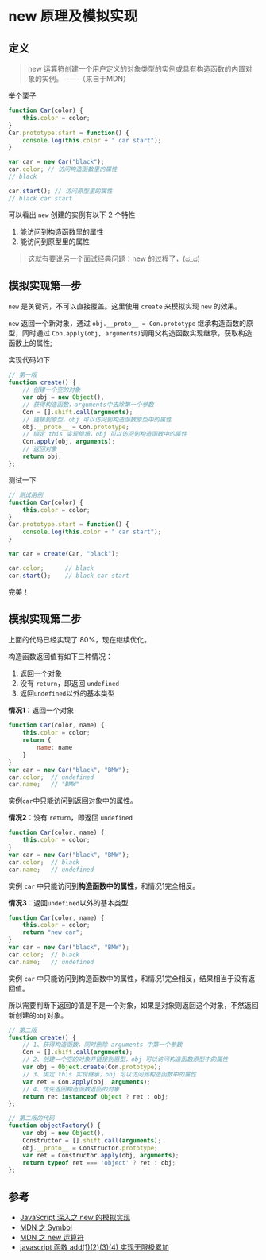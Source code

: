 # new 原理及模拟实现

## 定义

> new 运算符创建一个用户定义的对象类型的实例或具有构造函数的内置对象的实例。 ——（来自于MDN）

举个栗子

```js
function Car(color) {
    this.color = color;
}
Car.prototype.start = function() {
    console.log(this.color + " car start");
}

var car = new Car("black");
car.color; // 访问构造函数里的属性
// black

car.start(); // 访问原型里的属性
// black car start
```

可以看出 `new` 创建的实例有以下 2 个特性

1. 能访问到构造函数里的属性
2. 能访问到原型里的属性


> 这就有要说另一个面试经典问题：new 的过程了，(ಥ_ಥ)

## 模拟实现第一步
`new` 是关键词，不可以直接覆盖。这里使用 `create` 来模拟实现 `new` 的效果。

`new` 返回一个新对象，通过 `obj.__proto__ = Con.prototype` 继承构造函数的原型，同时通过 `Con.apply(obj, arguments)`调用父构造函数实现继承，获取构造函数上的属性;

实现代码如下

```js
// 第一版
function create() {
	// 创建一个空的对象
    var obj = new Object(),
	// 获得构造函数，arguments中去除第一个参数
    Con = [].shift.call(arguments);
	// 链接到原型，obj 可以访问到构造函数原型中的属性
    obj.__proto__ = Con.prototype;
	// 绑定 this 实现继承，obj 可以访问到构造函数中的属性
    Con.apply(obj, arguments);
	// 返回对象
    return obj;
};
```
测试一下
```js
// 测试用例
function Car(color) {
    this.color = color;
}
Car.prototype.start = function() {
    console.log(this.color + " car start");
}

var car = create(Car, "black");

car.color;      // black
car.start();    // black car start
```

完美！

## 模拟实现第二步

上面的代码已经实现了 80%，现在继续优化。

构造函数返回值有如下三种情况：

1. 返回一个对象
2. 没有 `return`，即返回 `undefined`
3. 返回`undefined`以外的基本类型

**情况1**：返回一个对象

```js
function Car(color, name) {
    this.color = color;
    return {
        name: name
    }
}
var car = new Car("black", "BMW");
car.color;  // undefined
car.name;   // "BMW"
```
实例`car`中只能访问到返回对象中的属性。

**情况2**：没有 `return`，即返回 `undefined`

```js
function Car(color, name) {
    this.color = color;
}
var car = new Car("black", "BMW");
car.color;  // black
car.name;   // undefined
```

实例 `car` 中只能访问到**构造函数中的属性**，和情况1完全相反。



**情况3**：返回`undefined`以外的基本类型

```js
function Car(color, name) {
    this.color = color;
    return "new car";
}
var car = new Car("black", "BMW");
car.color;  // black
car.name;   // undefined
```

实例 `car` 中只能访问到构造函数中的属性，和情况1完全相反，结果相当于没有返回值。

所以需要判断下返回的值是不是一个对象，如果是对象则返回这个对象，不然返回新创建的`obj`对象。

```js
// 第二版
function create() {
	// 1、获得构造函数，同时删除 arguments 中第一个参数
    Con = [].shift.call(arguments);
	// 2、创建一个空的对象并链接到原型，obj 可以访问构造函数原型中的属性
    var obj = Object.create(Con.prototype);
	// 3、绑定 this 实现继承，obj 可以访问到构造函数中的属性
    var ret = Con.apply(obj, arguments);
	// 4、优先返回构造函数返回的对象
	return ret instanceof Object ? ret : obj;
};

// 第二版的代码
function objectFactory() {
    var obj = new Object(),
    Constructor = [].shift.call(arguments);
    obj.__proto__ = Constructor.prototype;
    var ret = Constructor.apply(obj, arguments);
    return typeof ret === 'object' ? ret : obj;
};
```

## 参考

- [JavaScript 深入之 new 的模拟实现](https://github.com/mqyqingfeng/Blog/issues/13?_blank)
- [MDN 之 Symbol](https://developer.mozilla.org/zh-CN/docs/Web/JavaScript/Reference/Global_Objects/Symbol?_blank)
- [MDN 之 new 运算符](https://developer.mozilla.org/zh-CN/docs/Web/JavaScript/Reference/Operators/new?_blank)
- [javascript 函数 add(1)(2)(3)(4) 实现无限极累加](https://www.cnblogs.com/oxspirt/p/5436629.html?_blank)